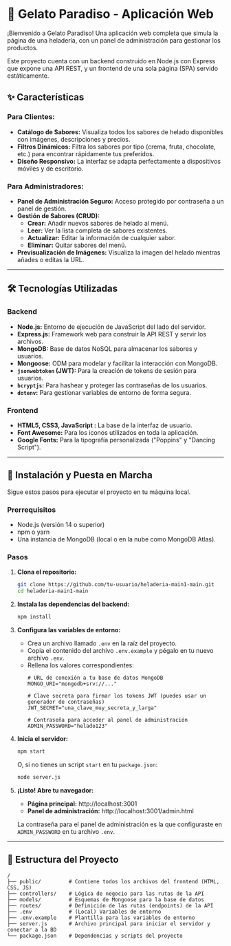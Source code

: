 # 🍦 Gelato Paradiso - Aplicación Web

¡Bienvenido a Gelato Paradiso! Una aplicación web completa que simula la página de una heladería, con un panel de administración para gestionar los productos.

Este proyecto cuenta con un backend construido en Node.js con Express que expone una API REST, y un frontend de una sola página (SPA) servido estáticamente.

 <!-- Reemplaza con una captura de pantalla de tu proyecto -->

## ✨ Características

### Para Clientes:
- **Catálogo de Sabores:** Visualiza todos los sabores de helado disponibles con imágenes, descripciones y precios.
- **Filtros Dinámicos:** Filtra los sabores por tipo (crema, fruta, chocolate, etc.) para encontrar rápidamente tus preferidos.
- **Diseño Responsivo:** La interfaz se adapta perfectamente a dispositivos móviles y de escritorio.

### Para Administradores:
- **Panel de Administración Seguro:** Acceso protegido por contraseña a un panel de gestión.
- **Gestión de Sabores (CRUD):**
  - **Crear:** Añadir nuevos sabores de helado al menú.
  - **Leer:** Ver la lista completa de sabores existentes.
  - **Actualizar:** Editar la información de cualquier sabor.
  - **Eliminar:** Quitar sabores del menú.
- **Previsualización de Imágenes:** Visualiza la imagen del helado mientras añades o editas la URL.

---

## 🛠️ Tecnologías Utilizadas

### Backend
- **Node.js:** Entorno de ejecución de JavaScript del lado del servidor.
- **Express.js:** Framework web para construir la API REST y servir los archivos.
- **MongoDB:** Base de datos NoSQL para almacenar los sabores y usuarios.
- **Mongoose:** ODM para modelar y facilitar la interacción con MongoDB.
- **`jsonwebtoken` (JWT):** Para la creación de tokens de sesión para usuarios.
- **`bcryptjs`:** Para hashear y proteger las contraseñas de los usuarios.
- **`dotenv`:** Para gestionar variables de entorno de forma segura.

### Frontend
- **HTML5, CSS3, JavaScript :** La base de la interfaz de usuario.
- **Font Awesome:** Para los iconos utilizados en toda la aplicación.
- **Google Fonts:** Para la tipografía personalizada ("Poppins" y "Dancing Script").

---

## 🚀 Instalación y Puesta en Marcha

Sigue estos pasos para ejecutar el proyecto en tu máquina local.

### Prerrequisitos
- Node.js (versión 14 o superior)
- npm o yarn
- Una instancia de MongoDB (local o en la nube como MongoDB Atlas).

### Pasos

1.  **Clona el repositorio:**
    ```bash
    git clone https://github.com/tu-usuario/heladeria-main1-main.git
    cd heladeria-main1-main
    ```

2.  **Instala las dependencias del backend:**
    ```bash
    npm install
    ```

3.  **Configura las variables de entorno:**
    - Crea un archivo llamado `.env` en la raíz del proyecto.
    - Copia el contenido del archivo `.env.example` y pégalo en tu nuevo archivo `.env`.
    - Rellena los valores correspondientes:
      ```env
      # URL de conexión a tu base de datos MongoDB
      MONGO_URI="mongodb+srv://..."

      # Clave secreta para firmar los tokens JWT (puedes usar un generador de contraseñas)
      JWT_SECRET="una_clave_muy_secreta_y_larga"

      # Contraseña para acceder al panel de administración
      ADMIN_PASSWORD="helado123"
      ```

4.  **Inicia el servidor:**
    ```bash
    npm start
    ```
    O, si no tienes un script `start` en tu `package.json`:
    ```bash
    node server.js
    ```

5.  **¡Listo! Abre tu navegador:**
    - **Página principal:** http://localhost:3001
    - **Panel de administración:** http://localhost:3001/admin.html

    La contraseña para el panel de administración es la que configuraste en `ADMIN_PASSWORD` en tu archivo `.env`.

---

## 📂 Estructura del Proyecto

```
/
├── public/         # Contiene todos los archivos del frontend (HTML, CSS, JS)
├── controllers/    # Lógica de negocio para las rutas de la API
├── models/         # Esquemas de Mongoose para la base de datos
├── routes/         # Definición de las rutas (endpoints) de la API
├── .env            # (Local) Variables de entorno
├── .env.example    # Plantilla para las variables de entorno
├── server.js       # Archivo principal para iniciar el servidor y conectar a la BD
└── package.json    # Dependencias y scripts del proyecto
```
